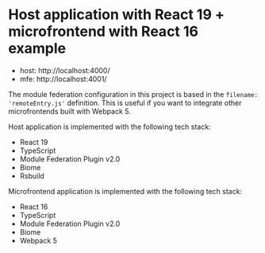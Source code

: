 # Host application with React 19 + microfrontend with React 16 example

- host: http://localhost:4000/
- mfe: http://localhost:4001/

The module federation configuration in this project is based in the `filename: 'remoteEntry.js'` definition. This is useful if you want to integrate other 
microfrontends built with Webpack 5.

Host application is implemented with the following tech stack:

- React 19
- TypeScript
- Module Federation Plugin v2.0
- Biome
- Rsbuild

Microfrontend application is implemented with the following tech stack:

- React 16
- TypeScript
- Module Federation Plugin v2.0
- Biome
- Webpack 5
